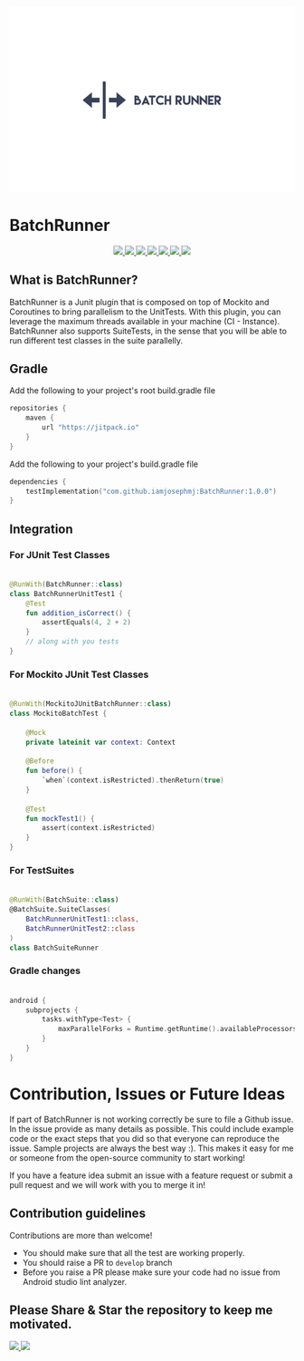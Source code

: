![BatchRunner](https://github.com/iamjosephmj/BatchRunner/blob/develop/media/batch.png)


# BatchRunner



<div align="center">
 
 <a href = "https://github.com/iamjosephmj/BatchRunner/actions/workflows/android.yml">
      <img src = "https://github.com/iamjosephmj/BatchRunner/actions/workflows/android.yml/badge.svg" />
 </a>
   
 <a href = "https://github.com/iamjosephmj/BatchRunner/network/">
    <img src = "https://img.shields.io/github/forks/iamjosephmj/BatchRunner" />
  </a>
 
  <a href = "https://github.com/iamjosephmj/BatchRunner">
    <img src = "https://img.shields.io/github/stars/iamjosephmj/BatchRunner" />
 </a>

 <a href = "https://github.com/iamjosephmj/BatchRunner/issues">
     <img src = "https://img.shields.io/github/issues/iamjosephmj/BatchRunner" />
 </a>  
 
 <a href = "https://github.com/iamjosephmj/BatchRunner/blob/master/LICENSE">
     <img src = "https://img.shields.io/github/license/iamjosephmj/BatchRunner" />
 </a> 

  <a href = "https://jitpack.io/#iamjosephmj/BatchRunner">
     <img src = "https://jitpack.io/v/iamjosephmj/BatchRunner.svg" />
  </a>
 
 <a href = "https://twitter.com/iamjosephmj">
     <img src = "https://img.shields.io/twitter/url?label=follow&style=social&url=https%3A%2F%2Ftwitter.com" />
  </a>

</div>


## What is BatchRunner?

<p>
BatchRunner is a Junit plugin that is composed on top of Mockito and Coroutines to bring parallelism to the UnitTests.
With this plugin, you can leverage the maximum threads available in your machine (CI - Instance).
<br/>
BatchRunner also supports SuiteTests, in the sense that you will be able to run different test classes in the suite parallelly.
<br/>
</p>

## Gradle

Add the following to your project's root build.gradle file

```groovy
repositories {
    maven {
        url "https://jitpack.io"
    }
}
```

Add the following to your project's build.gradle file

```kotlin
dependencies {
    testImplementation("com.github.iamjosephmj:BatchRunner:1.0.0")
}
```

## Integration

### For JUnit Test Classes

```kotlin

@RunWith(BatchRunner::class)
class BatchRunnerUnitTest1 {
    @Test
    fun addition_isCorrect() {
        assertEquals(4, 2 + 2)
    }
    // along with you tests
}

```

### For Mockito JUnit Test Classes

```kotlin

@RunWith(MockitoJUnitBatchRunner::class)
class MockitoBatchTest {

    @Mock
    private lateinit var context: Context

    @Before
    fun before() {
        `when`(context.isRestricted).thenReturn(true)
    }

    @Test
    fun mockTest1() {
        assert(context.isRestricted)
    }
}

```


### For TestSuites

```kotlin

@RunWith(BatchSuite::class)
@BatchSuite.SuiteClasses(
    BatchRunnerUnitTest1::class,
    BatchRunnerUnitTest2::class
)
class BatchSuiteRunner

```

### Gradle changes

```kotlin

android {
    subprojects {
        tasks.withType<Test> {
            maxParallelForks = Runtime.getRuntime().availableProcessors()
        }
    }
}

```

# Contribution, Issues or Future Ideas

If part of BatchRunner is not working correctly be sure to file a Github issue. In the issue provide as
many details as possible. This could include example code or the exact steps that you did so that
everyone can reproduce the issue. Sample projects are always the best way :). This makes it easy for
me or someone from the open-source community to start working!

If you have a feature idea submit an issue with a feature request or submit a pull request and we
will work with you to merge it in!

## Contribution guidelines

Contributions are more than welcome!
- You should make sure that all the test are working properly.
- You should raise a PR to `develop` branch
- Before you raise a PR please make sure your code had no issue from Android studio lint analyzer.

## Please Share & Star the repository to keep me motivated.
  <a href = "https://github.com/iamjosephmj/BatchRunner/stargazers">
     <img src = "https://img.shields.io/github/stars/iamjosephmj/BatchRunner" />
  </a>
  <a href = "https://twitter.com/iamjosephmj">
     <img src = "https://img.shields.io/twitter/url?label=follow&style=social&url=https%3A%2F%2Ftwitter.com" />
  </a>


